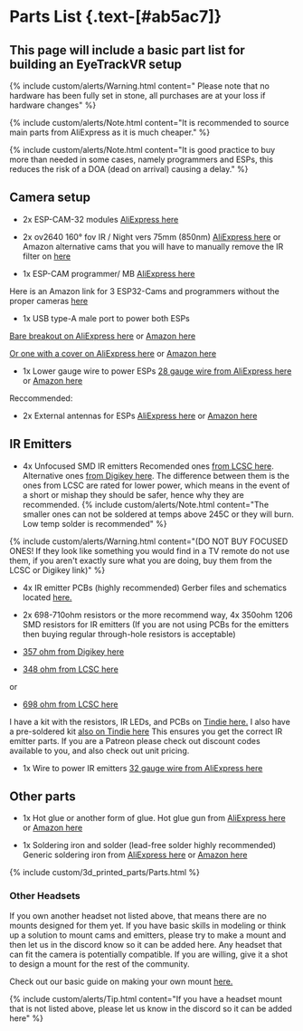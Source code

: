 # Parts List {.text-[#ab5ac7]}

## This page will include a basic part list for building an EyeTrackVR setup

{% include custom/alerts/Warning.html content=" Please note that no hardware has been fully set in stone, all purchases are at your loss if hardware changes" %}

{% include custom/alerts/Note.html content="It is recommended to source main parts from AliExpress as it is much cheaper." %}

{% include custom/alerts/Note.html content="It is good practice to buy more than needed in some cases, namely programmers and ESPs, this reduces the risk of a DOA (dead on arrival) causing a delay." %}

## Camera setup

- 2x ESP-CAM-32 modules [AliExpress here](https://a.aliexpress.com/_mKjL9Cq)

- 2x ov2640 160° fov IR / Night vers 75mm (850nm) [AliExpress here](https://a.aliexpress.com/_mrNbZww) or Amazon alternative cams that you will have to manually remove the IR filter on [here](https://www.amazon.com/Camera-Aideepen-Wide-Angle-Megapixel-Support/dp/B09XXPX4SP/)

- 1x ESP-CAM programmer/ MB [AliExpress here](https://a.aliexpress.com/_mPaPgPu)

Here is an Amazon link for 3 ESP32-Cams and programmers without the proper cameras [here](https://www.amazon.com/ESP32-CAM-ESP32-CAM-MB-Development-Compatible-Raspberry/dp/B097H2KLCH)

- 1x USB type-A male port to power both ESPs

[Bare breakout on AliExpress here](https://www.aliexpress.com/item/2255801092919590.html) or [Amazon here](https://www.amazon.com/10Gtek-DIP-Breakout-Adapter-2-54mm/dp/B09LC8WQCD/)

[Or one with a cover on AliExpress here](https://www.aliexpress.com/item/2251832820552545.html) or [Amazon here](https://www.amazon.com/Pigtail-Extension-Cables-Connector-Replacement/dp/B09ZQNJ2DJ/)

- 1x Lower gauge wire to power ESPs
[28 gauge wire from AliExpress here](https://a.aliexpress.com/_mK72cy6) or [Amazon here](https://www.amazon.com/Fermerry-Silicone-Stranded-Copper-Electrical/dp/B089CTT5X1/)

Reccommended:

- 2x External antennas for ESPs [AliExpress here](https://www.aliexpress.com/item/2255800868378357.html) or [Amazon here](https://www.amazon.com/gp/product/B09K3ZPY5Z/)

## IR Emitters

- 4x Unfocused SMD IR emitters
Recomended ones [from LCSC here](https://www.lcsc.com/product-detail/Infrared-IR-LEDs_XINGLIGHT-XL-3216HIRC-850_C965891.html).
Alternative ones [from Digikey here](https://www.digikey.com/en/products/detail/inolux/IN-P32ZTIR/10384796). The difference between them is the ones from LCSC are rated for lower power, which means in the event of a short or mishap they should be safer, hence why they are recommended.
{% include custom/alerts/Note.html content="The smaller ones can not be soldered at temps above 245C or they will burn. Low temp solder is recommended" %}

{% include custom/alerts/Warning.html content="(DO NOT BUY FOCUSED ONES! If they look like something you would find in a TV remote do not use them, if you aren't exactly sure what you are doing, buy them from the LCSC or Digikey link)" %}

- 4x IR emitter PCBs (highly recommended) Gerber files and schematics located [here.](https://github.com/RedHawk989/EyeTrackVR-Hardware/tree/main/IR%20Emmitter)

- 2x 698-710ohm resistors or the more recommend way, 4x 350ohm 1206 SMD resistors for IR emitters (If you are not using PCBs for the emitters then buying regular  through-hole resistors is acceptable)
  
- [357 ohm from Digikey here](https://www.digikey.com/en/products/detail/stackpole-electronics-inc/RMCF1206FT357R/1759919)
- [348 ohm from LCSC here](https://lcsc.com/product-detail/Chip-Resistor-Surface-Mount_BOURNS-CR1206-FX-3480ELF_C205328.html)

or

- [698 ohm from LCSC here](https://lcsc.com/product-detail/Chip-Resistor-Surface-Mount_FOJAN-FRC1206F6980TS_C2933749.html)

I have a kit with the resistors, IR LEDs, and PCBs on [Tindie here.](https://www.tindie.com/products/eyetrackvr/eyetrackvr-pcbs-components-kit/)
I also have a pre-soldered kit [also on Tindie here](https://www.tindie.com/products/eyetrackvr/assembled-eyetrackvr-ir-led-kit/)
This ensures you get the correct IR emitter parts.
If you are a Patreon please check out discount codes available to you, and also check out unit pricing.

- 1x Wire to power IR emitters
[32 gauge wire from AliExpress here](https://a.aliexpress.com/_mK72cy6)

## Other parts

- 1x Hot glue or another form of glue. Hot glue gun from [AliExpress here](https://www.aliexpress.com/item/3256803968572059.html) or [Amazon here](https://www.amazon.com/Assark-Sticks-School-Repairs-20W/dp/B09FYWQ44L/)

- 1x Soldering iron and solder (lead-free solder highly recommended) Generic soldering iron from [AliExpress here](https://www.aliexpress.com/item/3256801448141079.html) or [Amazon here](https://www.amazon.com/Liouhoum-Auto-Sleep-Adjustable-Temperature-Thermostatic/dp/B08PZBPXLZ/ref=sr_1_9)

{% include custom/3d_printed_parts/Parts.html %}

### Other Headsets

If you own another headset not listed above, that means there are no mounts designed for them yet. If you have basic skills in modeling or think up a solution to mount cams and emitters, please try to make a mount and then let us in the discord know so it can be added here. Any headset that can fit the camera is potentially compatible. If you are willing, give it a shot to design a mount for the rest of the community.

Check out our basic guide on making your own mount [here.](https://docs.eyetrackvr.dev/creating_your_own_camera_mount/)

{% include custom/alerts/Tip.html content="If you have a headset mount that is not listed above, please let us know in the discord so it can be added here" %}
